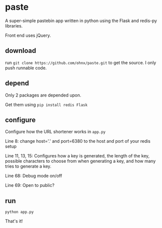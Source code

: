 # paste

A super-simple pastebin app written in python using the Flask and redis-py libraries.

Front end uses jQuery.

## download

run `git clone https://github.com/ohnx/paste.git` to get the source. I only push runnable code.

## depend

Only 2 packages are depended upon.

Get them using `pip install redis Flask`

## configure

Configure how the URL shortener works in `app.py`

Line 8: change host='.' and port=6380 to the host and port of your redis setup

Line 11, 13, 15: Configures how a key is generated, the length of the key, possible characters to choose from when generating a key, and how many tries to generate a key.

Line 68: Debug mode on/off

Line 69: Open to public?

## run

`python app.py`

That's it!